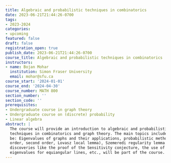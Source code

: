 ```yaml
---
title: Algebraic and probabilistic techniques in combinatorics
date: 2023-06-21T21:44:26-0700
tags:
- 2023-2024
categories:
- upcoming
featured: false
draft: false
registration_open: true
publish_date: 2023-06-21T21:44:26-0700
course_title: Algebraic and probabilistic techniques in combinatorics
instructors:
- name: Bojan Mohar
  institution: Simon Fraser University
  email: mohar@sfu.ca
course_start: '2024-01-01'
course_end: '2024-04-30'
course_number: MATH 800
section_number: ''
section_code: ''
prerequisites: 
- Undergraduate course in graph theory
- Undergraduate course on (discrete) probability
- Linear algebra
abstract: |
  The course will provide an introduction to algebraic and probabilistic
  techniques in combinatorics and graph theory. The main topics included will
  be: Eigenvalues of graphs and their applications, probabilistic methods (first
  order, second order, Lovasz local lemma), Szemeredi regularity lemma. Recent
  discoveries like the proof of the Sensitivity conjecture, the use of
  eigenvalues for equiangular lines, etc., will be part of the course. '
---
```

